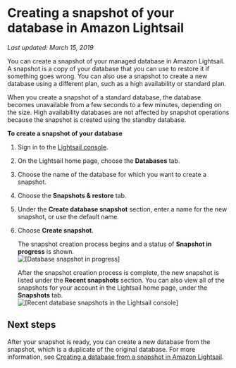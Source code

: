 # Creating a snapshot of your database in Amazon Lightsail<a name="amazon-lightsail-creating-a-database-snapshot"></a>

 *Last updated: March 15, 2019* 

You can create a snapshot of your managed database in Amazon Lightsail\. A snapshot is a copy of your database that you can use to restore it if something goes wrong\. You can also use a snapshot to create a new database using a different plan, such as a high availability or standard plan\.

When you create a snapshot of a standard database, the database becomes unavailable from a few seconds to a few minutes, depending on the size\. High availability databases are not affected by snapshot operations because the snapshot is created using the standby database\.

**To create a snapshot of your database**

1. Sign in to the [Lightsail console](https://lightsail.aws.amazon.com/)\.

1. On the Lightsail home page, choose the **Databases** tab\.

1. Choose the name of the database for which you want to create a snapshot\.

1. Choose the **Snapshots & restore** tab\.

1. Under the **Create database snapshot** section, enter a name for the new snapshot, or use the default name\.

1. Choose **Create snapshot**\.

   The snapshot creation process begins and a status of **Snapshot in progress** is shown\.  
![\[Database snapshot in progress\]](https://d9yljz1nd5001.cloudfront.net/en_us/cfefe1b500656f5beb2491eaf820d8f4/images/amazon-lightsail-database-snapshot-in-progress.png)

   After the snapshot creation process is complete, the new snapshot is listed under the **Recent snapshots** section\. You can also view all of the snapshots for your account in the Lightsail home page, under the **Snapshots** tab\.  
![\[Recent database snapshots in the Lightsail console\]](https://d9yljz1nd5001.cloudfront.net/en_us/cfefe1b500656f5beb2491eaf820d8f4/images/amazon-lightsail-database-recent-snapshots.png)

## Next steps<a name="creating-a-database-snapshot-next-steps"></a>

After your snapshot is ready, you can create a new database from the snapshot, which is a duplicate of the original database\. For more information, see [Creating a database from a snapshot in Amazon Lightsail](amazon-lightsail-creating-a-database-from-snapshot.md)\.